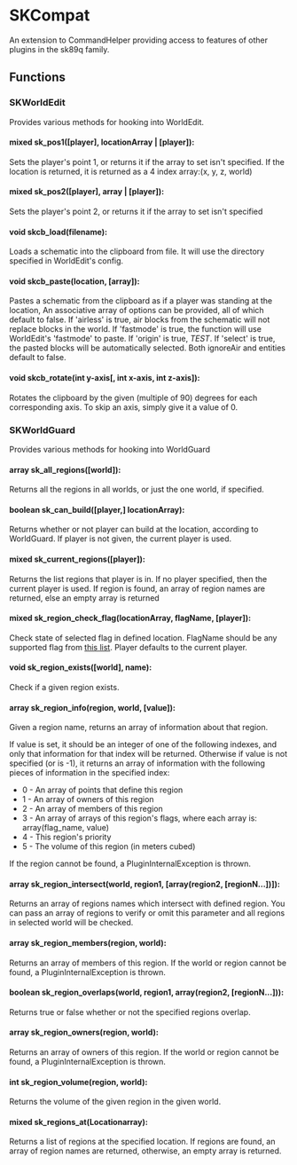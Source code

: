 SKCompat
========

An extension to CommandHelper providing access to features of other plugins in the sk89q family.

## Functions
### SKWorldEdit
Provides various methods for hooking into WorldEdit.

#### mixed sk\_pos1([player], locationArray | [player]):
Sets the player's point 1, or returns it if the array to set isn't specified. If the location is returned, it is returned as a 4 index array:(x, y, z, world)

#### mixed sk\_pos2([player], array | [player]):
Sets the player's point 2, or returns it if the array to set isn't specified

#### void skcb\_load(filename):
Loads a schematic into the clipboard from file. It will use the directory specified in WorldEdit's config.

#### void skcb\_paste(location, [array]):
Pastes a schematic from the clipboard as if a player was standing at the location, An associative array of options can be provided, all of which default to false. If 'airless' is true, air blocks from the schematic will not replace blocks in the world. If 'fastmode' is true, the function will use WorldEdit's 'fastmode' to paste. If 'origin' is true, *TEST*. If 'select' is true, the pasted blocks will be automatically selected. Both ignoreAir and entities default to false.

#### void skcb\_rotate(int y-axis[, int x-axis, int z-axis]):
Rotates the clipboard by the given (multiple of 90) degrees for each corresponding axis. To skip an axis, simply give it a value of 0.

### SKWorldGuard
Provides various methods for hooking into WorldGuard

#### array sk\_all\_regions([world]):
Returns all the regions in all worlds, or just the one world, if specified.

#### boolean sk\_can\_build([player,] locationArray):
Returns whether or not player can build at the location, according to WorldGuard. If player is not given, the current player is used.

#### mixed sk\_current\_regions([player]):
Returns the list regions that player is in. If no player specified, then the current player is used. If region is found, an array of region names are returned, else an empty array is returned

#### mixed sk\_region\_check\_flag(locationArray, flagName, [player]):
Check state of selected flag in defined location. FlagName should be any supported flag from [this list](http://wiki.sk89q.com/wiki/WorldGuard/Regions/Flags). Player defaults to the current player.

#### void sk\_region\_exists([world], name):
Check if a given region exists.

#### array sk\_region\_info(region, world, [value]):
Given a region name, returns an array of information about that region.

If value is set, it should be an integer of one of the following indexes, and only that information for that index will be returned. Otherwise if value is not specified (or is -1), it returns an array of information with the following pieces of information in the specified index:<ul> <li>0 - An array of points that define this region</li> <li>1 - An array of owners of this region</li> <li>2 - An array of members of this region</li> <li>3 - An array of arrays of this region's flags, where each array is: array(flag_name, value)</li> <li>4 - This region's priority</li> <li>5 - The volume of this region (in meters cubed)</li></ul>If the region cannot be found, a PluginInternalException is thrown.

#### array sk\_region\_intersect(world, region1, [array(region2, [regionN...])]):
Returns an array of regions names which intersect with defined region. You can pass an array of regions to verify or omit this parameter and all regions in selected world will be checked.

#### array sk\_region\_members(region, world):
Returns an array of members of this region. If the world or region cannot be found, a PluginInternalException is thrown.

#### boolean sk\_region\_overlaps(world, region1, array(region2, [regionN...])):
Returns true or false whether or not the specified regions overlap.

#### array sk\_region\_owners(region, world):
Returns an array of owners of this region. If the world or region cannot be found, a PluginInternalException is thrown.

#### int sk\_region\_volume(region, world):
Returns the volume of the given region in the given world.

#### mixed sk\_regions\_at(Locationarray):
Returns a list of regions at the specified location. If regions are found, an array of region names are returned, otherwise, an empty array is returned.


